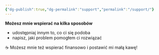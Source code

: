 ```yaml
---
{"dg-publish":true,"dg-permalink":"support","permalink":"/support/"}
---
```



**Możesz mnie wspierać na kilka sposobów**

- udostępniaj innym to, co ci się podoba
- napisz, jaki problem pomogłem ci rozwiązać

☕️ Możesz mnie też wspierać finansowo i postawić mi małą kawę!

<script type='text/javascript' src='https://storage.ko-fi.com/cdn/widget/Widget_2.js'></script><script type='text/javascript'>kofiwidget2.init('postaw mi kawę', '#3aa99f', 'Z8Z3SIDTE');kofiwidget2.draw();</script> 
